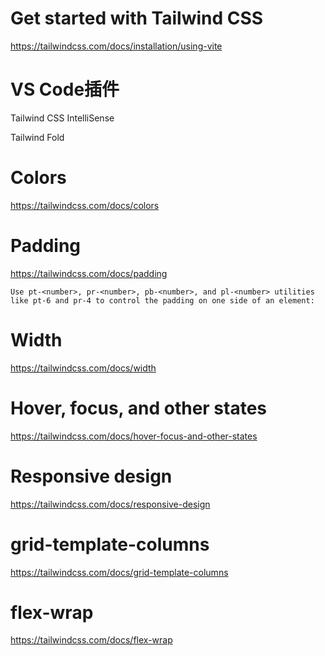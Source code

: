 # Get started with Tailwind CSS

https://tailwindcss.com/docs/installation/using-vite

# VS Code插件

Tailwind CSS IntelliSense

Tailwind Fold

# Colors

https://tailwindcss.com/docs/colors

# Padding

https://tailwindcss.com/docs/padding

```
Use pt-<number>, pr-<number>, pb-<number>, and pl-<number> utilities like pt-6 and pr-4 to control the padding on one side of an element:
```

# Width

https://tailwindcss.com/docs/width

# Hover, focus, and other states

https://tailwindcss.com/docs/hover-focus-and-other-states

# Responsive design

https://tailwindcss.com/docs/responsive-design

# grid-template-columns

https://tailwindcss.com/docs/grid-template-columns

# flex-wrap

https://tailwindcss.com/docs/flex-wrap
